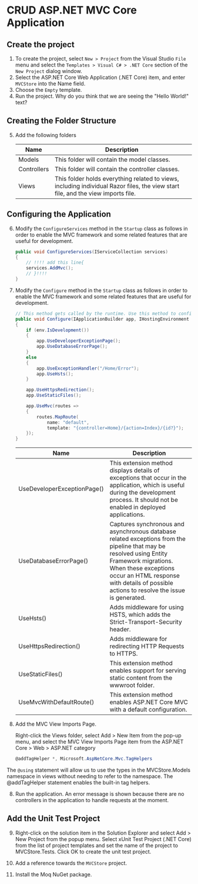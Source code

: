 # CRUD ASP.NET MVC Core Application

## Create the project
1. To create the project, select `New > Project` from the Visual Studio `File` menu and select the `Templates > Visual C# > .NET Core` section of the `New Project` dialog window. 
2. Select the ASP.NET Core Web Application (.NET Core) item, and enter `MVCStore` into the Name field.
3. Choose the `Empty` template.
3. Run the project. Why do you think that we are seeing the "Hello World!" text?

## Creating the Folder Structure

5. Add the following folders

    |Name|Description |
    | ------------- |-------------|
    Models |This folder will contain the model classes.|
    Controllers | This folder will contain the controller classes.
    Views | This folder holds everything related to views, including individual Razor files, the view start file, and the view imports file.

## Configuring the Application

6. Modify the `ConfigureServices` method in the `Startup` class as follows in order to enable the MVC framework and some related features that are useful for development.

    ``` c#
    public void ConfigureServices(IServiceCollection services)
    {
        // !!!! add this line{ 
        services.AddMvc();
        // }!!!!
    }
    ```

7. Modify the `Configure` method in the `Startup` class as follows in order to enable the MVC framework and some related features that are useful for development.

    ``` c#
    // This method gets called by the runtime. Use this method to configure the HTTP request pipeline.
    public void Configure(IApplicationBuilder app, IHostingEnvironment env)
    {
        if (env.IsDevelopment())
        {
            app.UseDeveloperExceptionPage();
            app.UseDatabaseErrorPage();
        }
        else
        {
            app.UseExceptionHandler("/Home/Error");
            app.UseHsts();
        }

        app.UseHttpsRedirection();
        app.UseStaticFiles();

        app.UseMvc(routes =>
        {
            routes.MapRoute(
                name: "default",
                template: "{controller=Home}/{action=Index}/{id?}");
        });
    }
    ```

    |Name|Description |
    | ------------- |-------------|
    UseDeveloperExceptionPage() | This extension method displays details of exceptions that occur in the application, which is useful during the development process. It should not be enabled in deployed applications.
    UseDatabaseErrorPage() | Captures synchronous and asynchronous database related exceptions from the pipeline that may be resolved using Entity Framework migrations. When these exceptions occur an HTML response with details of possible actions to resolve the issue is generated.
    UseHsts() | Adds middleware for using HSTS, which adds the Strict-Transport-Security header.
    UseHttpsRedirection() | Adds middleware for redirecting HTTP Requests to HTTPS.
    UseStaticFiles() |This extension method enables support for serving static content from the wwwroot folder.
    UseMvcWithDefaultRoute() | This extension method enables ASP.NET Core MVC with a default configuration.

7. Add the MVC View Imports Page. 
    
    Right-click the Views folder, select Add > New Item from the pop-up menu, and select the MVC View Imports Page item from the ASP.NET Core > Web > ASP.NET category
    
    ``` c#
    @addTagHelper *, Microsoft.AspNetCore.Mvc.TagHelpers
    ```

The `@using` statement will allow us to use the types in the MVCStore.Models namespace in views without needing to refer to the namespace. The @addTagHelper statement enables the built-in tag helpers.

8. Run the application. An error message is shown because there are no controllers in the application to handle requests at the moment.

## Add the Unit Test Project
9. Right-click on the solution item in the Solution Explorer and select Add > New Project from the popup menu. Select xUnit Test Project (.NET Core) from the list of project templates and set the name of the project to MVCStore.Tests. Click OK to create the unit test project.

10. Add a reference towards the `MVCStore` project.

11. Install the Moq NuGet package.